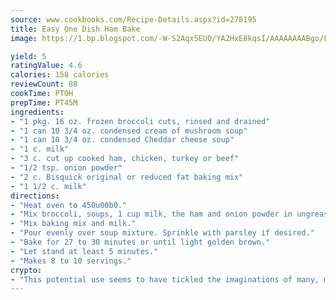 ```yaml
---
source: www.cookbooks.com/Recipe-Details.aspx?id=278195
title: Easy One Dish Ham Bake
image: https://1.bp.blogspot.com/-W-S2Aqx5EU0/YA2HxE8kqsI/AAAAAAAABgo/LNxJ2X_rvYgPNsplYMgQNjuwxaZ0e3pQQCLcBGAsYHQ/s320/17.png

yield: 5
ratingValue: 4.6
calories: 158 calories
reviewCount: 88
cookTime: PT0H
prepTime: PT45M
ingredients:
- "1 pkg. 16 oz. frozen broccoli cuts, rinsed and drained"
- "1 can 10 3/4 oz. condensed cream of mushroom soup"
- "1 can 10 3/4 oz. condensed Cheddar cheese soup"
- "1 c. milk"
- "3 c. cut up cooked ham, chicken, turkey or beef"
- "1/2 tsp. onion powder"
- "2 c. Bisquick original or reduced fat baking mix"
- "1 1/2 c. milk"
directions:
- "Heat oven to 450u00b0."
- "Mix broccoli, soups, 1 cup milk, the ham and onion powder in ungreased rectangular baking dish 13 x 9 x 2-inches."
- "Mix baking mix and milk."
- "Pour evenly over soup mixture. Sprinkle with parsley if desired."
- "Bake for 27 to 30 minutes or until light golden brown."
- "Let stand at least 5 minutes."
- "Makes 8 to 10 servings."
crypto:
- "This potential use seems to have tickled the imaginations of many, many bitcoin fanciers."
---
```

